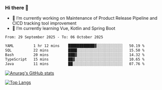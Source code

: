 ### Hi there 👋

- 🔭 I’m currently working on Maintenance of Product Release Pipeline and CICD tracking tool improvement
- 🌱 I’m currently learning Vue, Kotlin and Spring Boot

<!--START_SECTION:waka-->

```txt
From: 29 September 2025 - To: 06 October 2025

YAML         1 hr 12 mins    ████████████▓░░░░░░░░░░░░   50.19 %
SQL          22 mins         ████░░░░░░░░░░░░░░░░░░░░░   15.50 %
Bash         20 mins         ███▓░░░░░░░░░░░░░░░░░░░░░   14.32 %
TypeScript   15 mins         ██▓░░░░░░░░░░░░░░░░░░░░░░   10.65 %
Java         11 mins         ██░░░░░░░░░░░░░░░░░░░░░░░   07.76 %
```

<!--END_SECTION:waka-->

[![Anurag's GitHub stats](https://github-readme-stats.vercel.app/api?username=yunhao981&show_icons=true&theme=solarized-dark)](https://github.com/anuraghazra/github-readme-stats)

[![Top Langs](https://github-readme-stats.vercel.app/api/top-langs/?username=yunhao981&theme=solarized-dark&layout=compact)](https://github.com/anuraghazra/github-readme-stats)

<!--
**yunhao981/yunhao981** is a ✨ _special_ ✨ repository because its `README.md` (this file) appears on your GitHub profile.

Here are some ideas to get you started:

- 🔭 I’m currently working on Maintenance of Release Pipeline and CICD tracking tool improvement
- 🌱 I’m currently learning Vue, Kotlin and Spring Boot
- 👯 I’m looking to collaborate on ...
- 🤔 I’m looking for help with ...
- 💬 Ask me about ...
- 📫 How to reach me: ...
- 😄 Pronouns: ...
- ⚡ Fun fact: ...
-->


